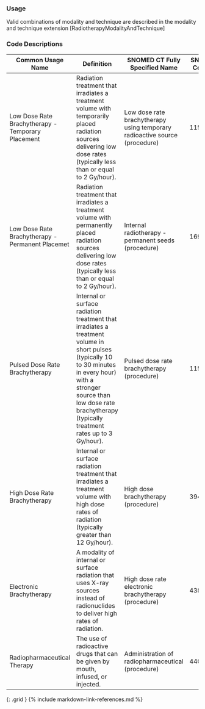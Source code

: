 
### Usage

Valid combinations of modality and technique are described in the modality and technique extension [RadiotherapyModalityAndTechnique]
### Code Descriptions

| **Common Usage Name**  | **Definition**|  **SNOMED CT Fully Specified Name**  | **SNOMED CT Concept ID**|
| ----------------- | ----------------------------- | ------------------------------ | ----------------------------- |
| Low Dose Rate Brachytherapy - Temporary Placement | Radiation treatment that irradiates a treatment volume with temporarily placed radiation sources delivering low dose rates (typically less than or equal to 2 Gy/hour).  |  Low dose rate brachytherapy using temporary radioactive source (procedure)  | 1156708005 |
| Low Dose Rate Brachytherapy - Permanent Placemet | Radiation treatment that irradiates a treatment volume with permanently placed radiation sources delivering low dose rates (typically less than or equal to 2 Gy/hour).  |  Internal radiotherapy - permanent seeds (procedure) | 169359004 |
| Pulsed Dose Rate Brachytherapy | Internal or surface radiation treatment that irradiates a treatment volume in short pulses (typically 10 to 30 minutes in every hour) with a stronger source than low dose rate brachytherapy (typically treatment rates up to 3 Gy/hour).  | Pulsed dose rate brachytherapy (procedure)   | 1156384006 |
| High Dose Rate Brachytherapy | Internal or surface radiation treatment that irradiates a treatment volume with high dose rates of radiation (typically greater than 12 Gy/hour).  | High dose brachytherapy (procedure)    | 394902000|
| Electronic Brachytherapy | A modality of internal or surface radiation that uses X-ray sources instead of radionuclides to deliver high rates of radiation.  | High dose rate electronic brachytherapy (procedure)  | 438629002 |
| Radiopharmaceutical Therapy | The use of radioactive drugs that can be given by mouth, infused, or injected.  | Administration of radiopharmaceutical (procedure)  | 440252007 |
{: .grid }
{% include markdown-link-references.md %}

